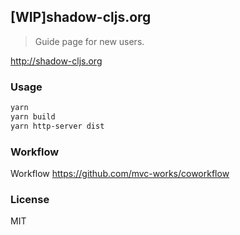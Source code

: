 
[WIP]shadow-cljs.org
----

> Guide page for new users.

http://shadow-cljs.org

### Usage

```bash
yarn
yarn build
yarn http-server dist
```

### Workflow

Workflow https://github.com/mvc-works/coworkflow

### License

MIT

